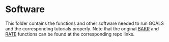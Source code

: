 # Software

This folder contains the functions and other software needed to run GOALS and the corresponding tutorials properly. Note that the original [BAKR](https://github.com/lorinanthony/BAKR) and [RATE](https://github.com/lorinanthony/RATE) functions can be found at the corresponding repo links.
